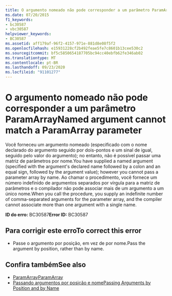 ```yaml
---
title: O argumento nomeado não pode corresponder a um parâmetro ParamArray
ms.date: 07/20/2015
f1_keywords:
- bc30587
- vbc30587
helpviewer_keywords:
- BC30587
ms.assetid: aff179af-96f2-4157-971e-881d8e08f5f2
ms.openlocfilehash: e15931228cf2b492feae5fe7c8601b13cee530c2
ms.sourcegitcommit: bf5c5850654187705bc94cc40ebfb62fe346ab02
ms.translationtype: MT
ms.contentlocale: pt-BR
ms.lasthandoff: 09/23/2020
ms.locfileid: "91101277"
---
```

# <a name="named-argument-cannot-match-a-paramarray-parameter"></a><span data-ttu-id="4fe15-102">O argumento nomeado não pode corresponder a um parâmetro ParamArray</span><span class="sxs-lookup"><span data-stu-id="4fe15-102">Named argument cannot match a ParamArray parameter</span></span>

<span data-ttu-id="4fe15-103">Você forneceu um argumento nomeado (especificado com o nome declarado do argumento seguido por dois-pontos e um sinal de igual, seguido pelo valor do argumento); no entanto, não é possível passar uma matriz de parâmetros por nome.</span><span class="sxs-lookup"><span data-stu-id="4fe15-103">You have supplied a named argument (specified with the argument's declared name followed by a colon and an equal sign, followed by the argument value); however you cannot pass a parameter array by name.</span></span> <span data-ttu-id="4fe15-104">Ao chamar o procedimento, você fornece um número indefinido de argumentos separados por vírgula para a matriz de parâmetros e o compilador não pode associar mais de um argumento a um único nome.</span><span class="sxs-lookup"><span data-stu-id="4fe15-104">When you call the procedure, you supply an indefinite number of comma-separated arguments for the parameter array, and the compiler cannot associate more than one argument with a single name.</span></span>  
  
 <span data-ttu-id="4fe15-105">**ID do erro:** BC30587</span><span class="sxs-lookup"><span data-stu-id="4fe15-105">**Error ID:** BC30587</span></span>  
  
## <a name="to-correct-this-error"></a><span data-ttu-id="4fe15-106">Para corrigir este erro</span><span class="sxs-lookup"><span data-stu-id="4fe15-106">To correct this error</span></span>  
  
- <span data-ttu-id="4fe15-107">Passe o argumento por posição, em vez de por nome.</span><span class="sxs-lookup"><span data-stu-id="4fe15-107">Pass the argument by position, rather than by name.</span></span>  
  
## <a name="see-also"></a><span data-ttu-id="4fe15-108">Confira também</span><span class="sxs-lookup"><span data-stu-id="4fe15-108">See also</span></span>

- [<span data-ttu-id="4fe15-109">ParamArray</span><span class="sxs-lookup"><span data-stu-id="4fe15-109">ParamArray</span></span>](../language-reference/modifiers/paramarray.md)
- [<span data-ttu-id="4fe15-110">Passando argumentos por posição e nome</span><span class="sxs-lookup"><span data-stu-id="4fe15-110">Passing Arguments by Position and by Name</span></span>](../programming-guide/language-features/procedures/passing-arguments-by-position-and-by-name.md)
